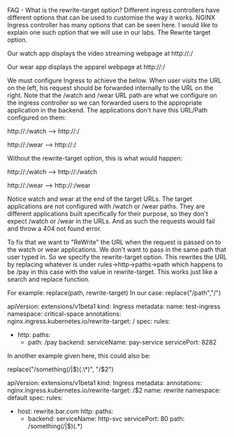 FAQ - What is the rewrite-target option?
Different ingress controllers have different options that can be used to customise the way it works. NGINX Ingress controller has many options that can be seen here. I would like to explain one such option that we will use in our labs. The Rewrite target option.

Our watch app displays the video streaming webpage at http://<watch-service>:<port>/

Our wear app displays the apparel webpage at http://<wear-service>:<port>/

We must configure Ingress to achieve the below. When user visits the URL on the left, his request should be forwarded internally to the URL on the right. Note that the /watch and /wear URL path are what we configure on the ingress controller so we can forwarded users to the appropriate application in the backend. The applications don't have this URL/Path configured on them:

http://<ingress-service>:<ingress-port>/watch --> http://<watch-service>:<port>/

http://<ingress-service>:<ingress-port>/wear --> http://<wear-service>:<port>/

Without the rewrite-target option, this is what would happen:

http://<ingress-service>:<ingress-port>/watch --> http://<watch-service>:<port>/watch

http://<ingress-service>:<ingress-port>/wear --> http://<wear-service>:<port>/wear

Notice watch and wear at the end of the target URLs. The target applications are not configured with /watch or /wear paths. They are different applications built specifically for their purpose, so they don't expect /watch or /wear in the URLs. And as such the requests would fail and throw a 404 not found error.

To fix that we want to "ReWrite" the URL when the request is passed on to the watch or wear applications. We don't want to pass in the same path that user typed in. So we specify the rewrite-target option. This rewrites the URL by replacing whatever is under rules->http->paths->path which happens to be /pay in this case with the value in rewrite-target. This works just like a search and replace function.

For example: replace(path, rewrite-target)
In our case: replace("/path","/")

apiVersion: extensions/v1beta1
kind: Ingress
metadata:
name: test-ingress
namespace: critical-space
annotations:
nginx.ingress.kubernetes.io/rewrite-target: /
spec:
rules:

- http:
  paths:
  - path: /pay
    backend:
    serviceName: pay-service
    servicePort: 8282

In another example given here, this could also be:

replace("/something(/|$)(.\*)", "/$2")

apiVersion: extensions/v1beta1
kind: Ingress
metadata:
annotations:
nginx.ingress.kubernetes.io/rewrite-target: /$2
name: rewrite
namespace: default
spec:
rules:

- host: rewrite.bar.com
  http:
  paths:
  - backend:
    serviceName: http-svc
    servicePort: 80
    path: /something(/|$)(.\*)
